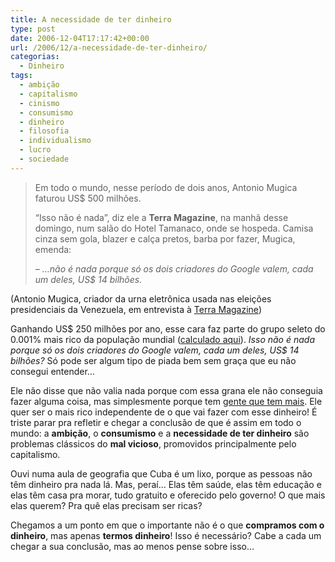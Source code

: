 ```yaml
---
title: A necessidade de ter dinheiro
type: post
date: 2006-12-04T17:17:42+00:00
url: /2006/12/a-necessidade-de-ter-dinheiro/
categorias:
  - Dinheiro
tags:
  - ambição
  - capitalismo
  - cinismo
  - consumismo
  - dinheiro
  - filosofia
  - individualismo
  - lucro
  - sociedade
---
```


> Em todo o mundo, nesse período de dois anos, Antonio Mugica faturou US\$ 500 milhões.
>
> “Isso não é nada”, diz ele a **Terra Magazine**, na manhã desse domingo, num salão do Hotel Tamanaco, onde se hospeda. Camisa cinza sem gola, blazer e calça pretos, barba por fazer, Mugica, emenda:
>
> _– …não é nada porque só os dois criadores do Google valem, cada um deles, US\$ 14 bilhões._

(Antonio Mugica, criador da urna eletrônica usada nas eleições presidenciais da Venezuela, em entrevista à [Terra Magazine][1])

Ganhando US\$ 250 milhões por ano, esse cara faz parte do grupo seleto do 0.001% mais rico da população mundial ([calculado aqui][2]). _Isso não é nada porque só os dois criadores do Google valem, cada um deles, US\$ 14 bilhões?_ Só pode ser algum tipo de piada bem sem graça que eu não consegui entender…

Ele não disse que não valia nada porque com essa grana ele não conseguia fazer alguma coisa, mas simplesmente porque tem [gente que tem mais][3]. Ele quer ser o mais rico independente de o que vai fazer com esse dinheiro! É triste parar pra refletir e chegar a conclusão de que é assim em todo o mundo: a **ambição**, o **consumismo** e a **necessidade de ter dinheiro** são problemas clássicos do **mal vicioso**, promovidos principalmente pelo capitalismo.

Ouvi numa aula de geografia que Cuba é um lixo, porque as pessoas não têm dinheiro pra nada lá. Mas, peraí… Elas têm saúde, elas têm educação e elas têm casa pra morar, tudo gratuito e oferecido pelo governo! O que mais elas querem? Pra quê elas precisam ser ricas?

Chegamos a um ponto em que o importante não é o que **compramos com o dinheiro**, mas apenas **termos dinheiro**! Isso é necessário? Cabe a cada um chegar a sua conclusão, mas ao menos pense sobre isso…

[1]: http://terramagazine.terra.com.br/interna/0,,OI1281488-EI6580,00.html
[2]: http://www.globalrichlist.com/
[3]: http://www.google.com
